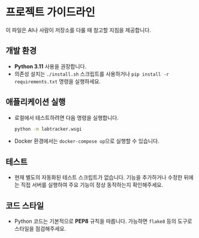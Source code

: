 # 프로젝트 가이드라인

이 파일은 AI나 사람이 저장소를 다룰 때 참고할 지침을 제공합니다.

## 개발 환경
- **Python 3.11** 사용을 권장합니다.
- 의존성 설치는 `./install.sh` 스크립트를 사용하거나 `pip install -r requirements.txt` 명령을 실행하세요.

## 애플리케이션 실행
- 로컬에서 테스트하려면 다음 명령을 실행합니다.
  ```bash
  python -m labtracker.wsgi
  ```
- Docker 환경에서는 `docker-compose up`으로 실행할 수 있습니다.

## 테스트
- 현재 별도의 자동화된 테스트 스크립트가 없습니다. 기능을 추가하거나 수정한 뒤에는 직접 서버를 실행하여 주요 기능이 정상 동작하는지 확인해주세요.

## 코드 스타일
- Python 코드는 기본적으로 **PEP8** 규칙을 따릅니다. 가능하면 `flake8` 등의 도구로 스타일을 점검해주세요.
